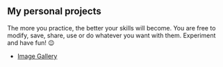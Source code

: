 ## My personal projects 

The more you practice, the better your skills will become. You are free to modify, save, share, use or do whatever you want with them. Experiment and have fun! 😉

- [Image Gallery]("https://rodionsibov.github.io/projects/image-gallery.html")
